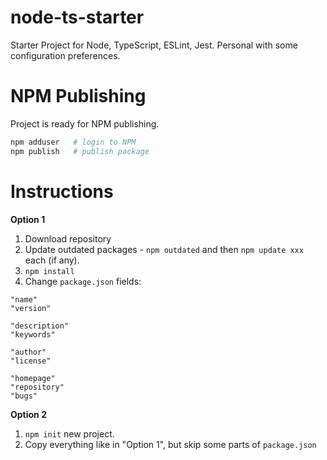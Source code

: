 # node-ts-starter
Starter Project for Node, TypeScript, ESLint, Jest. Personal with some configuration preferences.

# NPM Publishing
Project is ready for NPM publishing.
```Bash
npm adduser   # login to NPM
npm publish   # publish package
```

# Instructions

**Option 1**

1. Download repository
1. Update outdated packages - `npm outdated` and then `npm update xxx` each (if any).
1. `npm install`
1. Change `package.json` fields:
```
"name"
"version"

"description"
"keywords"

"author"
"license"

"homepage"
"repository"
"bugs"
```

**Option 2**

1. `npm init` new project.
1. Copy everything like in "Option 1", but skip some parts of `package.json`
